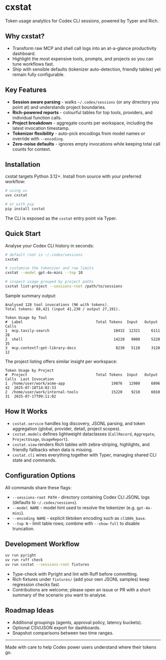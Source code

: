 # cxstat

Token usage analytics for Codex CLI sessions, powered by Typer and Rich.

## Why cxstat?
- Transform raw MCP and shell call logs into an at-a-glance productivity dashboard.
- Highlight the most expensive tools, prompts, and projects so you can tune workflows fast.
- Ship with sensible defaults (tokenizer auto-detection, friendly tables) yet remain fully configurable.

## Key Features
- **Session aware parsing** - walks `~/.codex/sessions` (or any directory you point at) and understands project boundaries.
- **Rich-powered reports** - colourful tables for top tools, providers, and individual function calls.
- **Project breakdown** - aggregate counts per workspace, including the latest invocation timestamp.
- **Tokenizer flexibility** - auto-pick encodings from model names or override with `--encoding`.
- **Zero-noise defaults** - ignores empty invocations while keeping total call counts for context.

## Installation
cxstat targets Python 3.12+. Install from source with your preferred workflow:

```bash
# using uv
uvx cxstat

# or with pip
pip install cxstat
```

The CLI is exposed as the `cxstat` entry point via Typer.

## Quick Start
Analyse your Codex CLI history in seconds:

```bash
# default root is ~/.codex/sessions
cxstat

# customise the tokenizer and row limits
cxstat --model gpt-4o-mini --top 10

# inspect usage grouped by project paths
cxstat list-project --sessions-root /path/to/sessions
```

Sample summary output:

```
Analysed 128 tool invocations (96 with tokens).
Total tokens: 68,421 (input 41,230 / output 27,191).

Token Usage by Tool
#  Label                                 Total Tokens  Input   Output  Calls
1  mcp.tavily-search                             18432  12321     6111     28
2  shell                                         14220   9000     5220     35
3  mcp.context7:get-library-docs                  8230   5110     3120     12
```

The project listing offers similar insight per workspace:

```
Token Usage by Project
#  Project                               Total Tokens  Input   Output  Calls  Last Invocation
1  /home/user/work/acme-app                     19876   12980     6896     42  2025-07-18T14:02:33
2  /home/user/work/internal-tools               15220    9210     6010     31  2025-07-17T09:11:02
```

## How It Works
- `cxstat.service` handles log discovery, JSONL parsing, and token aggregation (global, provider, detail, project scopes).
- `cxstat.models` defines lightweight dataclasses (`CallRecord`, `Aggregate`, `ProjectUsage`, `UsageReport`).
- `cxstat.view` renders Rich tables with zebra-striping, highlights, and friendly fallbacks when data is missing.
- `cxstat.cli` wires everything together with Typer, managing shared CLI state and commands.

## Configuration Options
All commands share these flags:
- `--sessions-root PATH` - directory containing Codex CLI JSONL logs (defaults to `~/.codex/sessions`).
- `--model NAME` - model hint used to resolve the tokenizer (e.g. `gpt-4o-mini`).
- `--encoding NAME` - explicit tiktoken encoding such as `cl100k_base`.
- `--top N` - limit table rows; combine with `--show-full` to disable truncation.

## Development Workflow
```bash
uv run pyright
uv run ruff check
uv run cxstat --sessions-root fixtures
```

- Type-check with Pyright and lint with Ruff before committing.
- Rich fixtures under `fixtures/` (add your own JSONL samples) keep regression checks fast.
- Contributions are welcome; please open an issue or PR with a short summary of the scenario you want to analyse.

## Roadmap Ideas
- Additional groupings (agents, approval policy, latency buckets).
- Optional CSV/JSON export for dashboards.
- Snapshot comparisons between two time ranges.

---
Made with care to help Codex power users understand where their tokens go.
